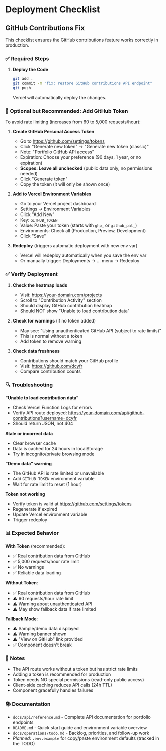 # Deployment Checklist

## GitHub Contributions Fix

This checklist ensures the GitHub contributions feature works correctly in production.

### ✅ Required Steps

1. **Deploy the Code**
   ```bash
   git add .
   git commit -m "fix: restore GitHub contributions API endpoint"
   git push
   ```
   Vercel will automatically deploy the changes.

### 🔧 Optional but Recommended: Add GitHub Token

To avoid rate limiting (increases from 60 to 5,000 requests/hour):

1. **Create GitHub Personal Access Token**
   - Go to https://github.com/settings/tokens
   - Click "Generate new token" → "Generate new token (classic)"
   - Note: "Portfolio GitHub API access"
   - Expiration: Choose your preference (90 days, 1 year, or no expiration)
   - **Scopes: Leave all unchecked** (public data only, no permissions needed)
   - Click "Generate token"
   - Copy the token (it will only be shown once)

2. **Add to Vercel Environment Variables**
   - Go to your Vercel project dashboard
   - Settings → Environment Variables
   - Click "Add New"
   - Key: `GITHUB_TOKEN`
   - Value: Paste your token (starts with `ghp_` or `github_pat_`)
   - Environments: Check all (Production, Preview, Development)
   - Click "Save"

3. **Redeploy** (triggers automatic deployment with new env var)
   - Vercel will redeploy automatically when you save the env var
   - Or manually trigger: Deployments → ... menu → Redeploy

### ✅ Verify Deployment

1. **Check the heatmap loads**
   - Visit: https://your-domain.com/projects
   - Scroll to "Contribution Activity" section
   - Should display GitHub contribution heatmap
   - Should NOT show "Unable to load contribution data"

2. **Check for warnings** (if no token added)
   - May see: "Using unauthenticated GitHub API (subject to rate limits)"
   - This is normal without a token
   - Add token to remove warning

3. **Check data freshness**
   - Contributions should match your GitHub profile
   - Visit: https://github.com/dcyfr
   - Compare contribution counts

### 🔍 Troubleshooting

**"Unable to load contribution data"**
- Check Vercel Function Logs for errors
- Verify API route deployed: https://your-domain.com/api/github-contributions?username=dcyfr
- Should return JSON, not 404

**Stale or incorrect data**
- Clear browser cache
- Data is cached for 24 hours in localStorage
- Try in incognito/private browsing mode

**"Demo data" warning**
- The GitHub API is rate limited or unavailable
- Add `GITHUB_TOKEN` environment variable
- Wait for rate limit to reset (1 hour)

**Token not working**
- Verify token is valid at https://github.com/settings/tokens
- Regenerate if expired
- Update Vercel environment variable
- Trigger redeploy

### 📊 Expected Behavior

**With Token** (recommended):
- ✅ Real contribution data from GitHub
- ✅ 5,000 requests/hour rate limit
- ✅ No warnings
- ✅ Reliable data loading

**Without Token**:
- ✅ Real contribution data from GitHub
- ⚠️ 60 requests/hour rate limit
- ⚠️ Warning about unauthenticated API
- ⚠️ May show fallback data if rate limited

**Fallback Mode**:
- ⚠️ Sample/demo data displayed
- ⚠️ Warning banner shown
- ⚠️ "View on GitHub" link provided
- ✅ Component doesn't break

### 📝 Notes

- The API route works without a token but has strict rate limits
- Adding a token is recommended for production
- Token needs NO special permissions (read-only public access)
- Client-side caching reduces API calls (24h TTL)
- Component gracefully handles failures

### 📚 Documentation

- `docs/api/reference.md` - Complete API documentation for portfolio endpoints
- `README.md` - Quick start guide and environment variable overview
- `docs/operations/todo.md` - Backlog, priorities, and follow-up work
- _Planned_: `.env.example` for copy/paste environment defaults (tracked in the TODO)
